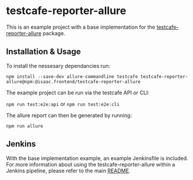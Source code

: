 # testcafe-reporter-allure

This is an example project with a base implementation for the [testcafe-reporter-allure](https://github.com/isaaceindhoven/testcafe-reporter-allure) package.

## Installation & Usage

To install the nessesary dependancies run:

`npm install --save-dev allure-commandline testcafe testcafe-reporter-allure@npm:@isaac.frontend/testcafe-reporter-allure`

The example project can be run via the testcafe API or CLI:

`npm run test:e2e:api` or `npm run test:e2e:cli`

The allure report can then be generated by running:

`npm run allure`

## Jenkins

With the base implementation example, an example Jenkinsfile is included. For more information about using the testcafe-reporter-allure within a Jenkins pipeline, please refer to the main [README](https://github.com/isaaceindhoven/testcafe-reporter-allure#jenkins).
